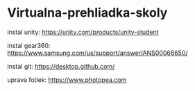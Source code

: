 # Virtualna-prehliadka-skoly

instal unity: https://unity.com/products/unity-student

instal gear360: https://www.samsung.com/us/support/answer/ANS00066650/

instal git: https://desktop.github.com/

uprava fotiek: https://www.photopea.com

